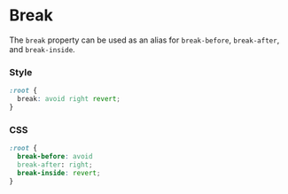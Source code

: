 # Break

The `break` property can be used as an alias for `break-before`, `break-after`, and `break-inside`.

<!-- tabs:start -->

### **Style**

```css
:root {
  break: avoid right revert;
}
```

### **CSS**

```css
:root {
  break-before: avoid
  break-after: right;
  break-inside: revert;
}
```

<!-- tabs:end -->
